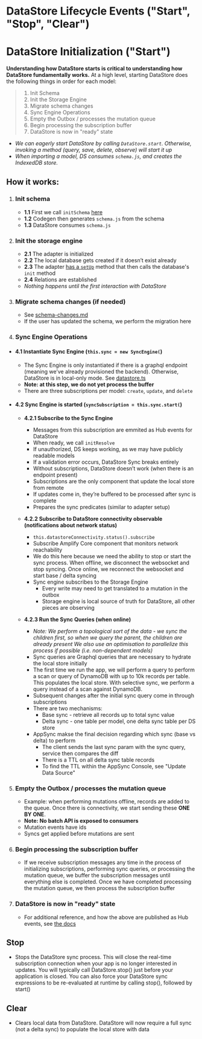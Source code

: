# DataStore Lifecycle Events ("Start", "Stop", "Clear")

# DataStore Initialization ("Start")

**Understanding how DataStore starts is critical to understanding how DataStore fundamentally works.** At a high level, starting DataStore does the following things in order for each model:

> 1.  Init Schema
> 2.  Init the Storage Engine
> 3.  Migrate schema changes
> 4.  Sync Engine Operations
> 5.  Empty the Outbox / processes the mutation queue
> 6.  Begin processing the subscription buffer
> 7.  DataStore is now in "ready" state

- _We can eagerly start DataStore by calling `DataStore.start`. Otherwise, invoking a method (query, save, delete, observe) will start it up_
- _When importing a model, DS consumes `schema.js`, and creates the IndexedDB store._

## **How it works:**

1.  ### **Init schema**
    - **1.1** First we call `initSchema` [here](packages/datastore/src/datastore/datastore.ts)
    - **1.2** Codegen then generates `schema.js` from the schema
    - **1.3** DataStore consumes `schema.js`

2.  ### **Init the storage engine**
    - **2.1** The adapter is initialized
    - **2.2** The local database gets created if it doesn’t exist already
    - **2.3** The adapter [has a `setUp`](packages/datastore/src/storage/adapter/IndexedDBAdapter.ts#L82) method that then calls the database's `init` method
    - **2.4** Relations are established
    - _Nothing happens until the first interaction with DataStore_

3.  ### **Migrate schema changes (if needed)**
    - See [schema-changes.md](./schema-changes.md)
    - If the user has updated the schema, we perform the migration here

4.  ### **Sync Engine Operations**
-  #### 4.1 Instantiate Sync Engine (`this.sync = new SyncEngine(`)
    - The Sync Engine is only instantiated if there is a graphql endpoint (meaning we’ve already provisioned the backend). Otherwise, DataStore is in local-only mode. See [datastore.ts](packages/datastore/src/datastore/datastore.ts#L735)
    - **Note: at this step, we do not yet process the buffer**
    - There are three subscriptions per model: `create`, `update`, and `delete`

- #### 4.2 Sync Engine is started (`syncSubscription = this.sync.start(`)
    - **4.2.1 Subscribe to the Sync Engine**
      - Messages from this subscription are emmited as Hub events for DataStore
      - When ready, we call `initResolve`
      - If unauthorized, DS keeps working, as we may have publicly readable models
      - If a validation error occurs, DataStore Sync breaks entirely
      - Without subscriptions, DataStore doesn’t work (when there is an endpoint present)
      - Subscriptions are the only component that update the local store from remote
      - If updates come in, they’re buffered to be processed after sync is complete
      - Prepares the sync predicates (similar to adapter setup)

    - **4.2.2 Subscribe to DataStore connectivity observable (notifications about network status)**
        - `this.datastoreConnectivity.status().subscribe`
        - Subscribe Amplify Core component that monitors network reachability
        - We do this here because we need the ability to stop or start the sync process. When offline, we disconnect the websocket and stop syncing. Once online, we reconnect the websocket and start base / delta syncing
        - Sync engine subscribes to the Storage Engine
            - Every write may need to get translated to a mutation in the outbox
            - Storage engine is local source of truth for DataStore, all other pieces are observing

    - **4.2.3 Run the Sync Queries (when online)**
        - _Note: We perform a topological sort of the data - we sync the children first, so when we query the parent, the children are already present We also use an optimisation to parallelize this process if possible (i.e. non-dependent models)_
        - Sync queries are Graphql queries that are necessary to hydrate the local store initially
        - The first time we run the app, we will perform a query to perform a scan or query of DynamoDB with up to 10k records per table. This populates the local store. With selective sync, we perform a query instead of a scan against DynamoDB.
        - Subsequent changes after the initial sync query come in through subscriptions
        - There are two mechanisms:
            - Base sync - retrieve all records up to total sync value
            - Delta sync - one table per model, one delta sync table per DS store
        - AppSync makse the final decision regarding which sync (base vs delta) to perform
            - The client sends the last sync param with the sync query, service then compares the diff
            - There is a TTL on all delta sync table records
            - To find the TTL within the AppSync Console, see "Update Data Source"

5. ### **Empty the Outbox / processes the mutation queue**
    - Example: when performing mutations offline, records are added to the queue. Once there is connectivity, we start sending these **ONE BY ONE**.
    - **Note: No batch API is exposed to consumers**
    - Mutation events have ids
    - Syncs get applied before mutations are sent
6. ### **Begin processing the subscription buffer**
    - If we receive subscription messages any time in the process of initializing subscriptions, performing sync queries, or processing the mutation queue, we buffer the subscription messages until everything else is completed. Once we have completed processing the mutation queue, we then process the subscription buffer
7. ### **DataStore is now in "ready" state**
    - For additional reference, and how the above are published as Hub events, see [the docs](https://docs.amplify.aws/lib/datastore/datastore-events/q/platform/js/)

## Stop
- Stops the DataStore sync process. This will close the real-time subscription connection when your app is no longer interested in updates. You will typically call DataStore.stop() just before your application is closed. You can also force your DataStore sync expressions to be re-evaluated at runtime by calling stop(), followed by start()

## Clear
- Clears local data from DataStore. DataStore will now require a full sync (not a delta sync) to populate the local store with data
